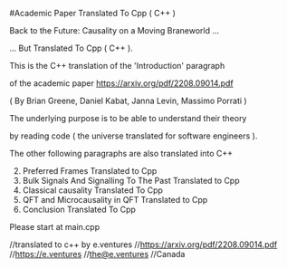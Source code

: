 #Academic Paper Translated To Cpp ( C++ )

Back to the Future: Causality on a Moving Braneworld ...

... But Translated To Cpp ( C++ ).

This is the C++ translation of the 'Introduction' paragraph

of the academic paper https://arxiv.org/pdf/2208.09014.pdf

( By Brian Greene, Daniel Kabat, Janna Levin, Massimo Porrati )

The underlying purpose is to be able to understand their theory 

by reading code ( the universe translated for software engineers ).

The other following paragraphs are also translated into C++ 

2. Preferred Frames Translated to Cpp
3. Bulk Signals And Signalling To The Past Translated to Cpp
4. Classical causality Translated To Cpp
5. QFT and Microcausality in QFT Translated to Cpp
6. Conclusion Translated To Cpp

Please start at main.cpp

//translated to c++ by e.ventures
//https://arxiv.org/pdf/2208.09014.pdf
//https://e.ventures
//the@e.ventures
//Canada
